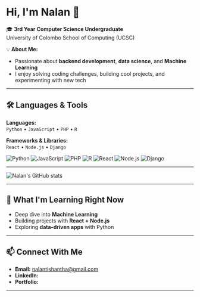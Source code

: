 # Hi, I'm Nalan 👋  

🎓 **3rd Year Computer Science Undergraduate**  
University of Colombo School of Computing (UCSC)  

💡 **About Me:**  
- Passionate about **backend development**, **data science**, and **Machine Learning**   
- I enjoy solving coding challenges, building cool projects, and experimenting with new tech  

---

## 🛠 Languages & Tools
**Languages:**  
`Python` • `JavaScript` • `PHP` • `R`  

**Frameworks & Libraries:**  
`React` • `Node.js` • `Django`  

![Python](https://img.shields.io/badge/Python-3776AB?style=for-the-badge&logo=python&logoColor=white)
![JavaScript](https://img.shields.io/badge/JavaScript-F7DF1E?style=for-the-badge&logo=javascript&logoColor=black)
![PHP](https://img.shields.io/badge/PHP-777BB4?style=for-the-badge&logo=php&logoColor=white)
![R](https://img.shields.io/badge/R-276DC3?style=for-the-badge&logo=r&logoColor=white)
![React](https://img.shields.io/badge/React-20232A?style=for-the-badge&logo=react&logoColor=61DAFB)
![Node.js](https://img.shields.io/badge/Node.js-43853D?style=for-the-badge&logo=node.js&logoColor=white)
![Django](https://img.shields.io/badge/Django-092E20?style=for-the-badge&logo=django&logoColor=white)


---

![Nalan's GitHub stats](https://github-readme-stats.vercel.app/api?username=nalantishantha&show_icons=true&theme=radical)

---

## 🚀 What I'm Learning Right Now
- Deep dive into **Machine Learning** 
- Building projects with **React + Node.js**
- Exploring **data-driven apps** with Python

---

## 📫 Connect With Me
- **Email:** nalantishantha@gmail.com  
- **LinkedIn:**   
- **Portfolio:**  

---
